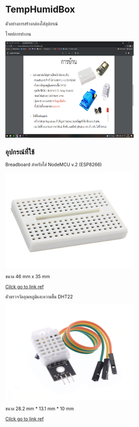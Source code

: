 <h1>TempHumidBox</h1>
<p>ตัวอย่างการสร้างกล่องใส่อุปกรณ์</p>
<p>โจทย์การทำงาน<p>
<p><p>  
<img src="ref/pictest1.png" width="400" height="300">
  
<h2>อุปกรณ์ที่ใช้</h2>
<p> Breadboard สำหรับใส่ NodeMCU v.2 (ESP8266) </p>
<img src="ref/bb.jpg" width="400" height="300">
<p>ขนาด 46 mm x 35 mm</p>
<a href="https://www.arduino4.com/product/183/mini-breadboard-%E0%B8%9A%E0%B8%AD%E0%B8%A3%E0%B9%8C%E0%B8%94%E0%B8%97%E0%B8%94%E0%B8%A5%E0%B8%AD%E0%B8%87%E0%B8%82%E0%B8%99%E0%B8%B2%E0%B8%94%E0%B9%80%E0%B8%A5%E0%B9%87%E0%B8%81-170-holes">Cilck go to link ref </a>

<p> ตัวตรวจวัดอุณหภูมิและความชื้น DHT22 </p>
<img src="ref/dht.png" width="400" height="300">
<p> ขนาด 28.2 mm * 13.1 mm * 10 mm </p>
<a href="https://www.robotsiam.com/product/151/dht22-temperature-and-humidity-sensor-pcb">Cilck go to link ref </a>
